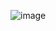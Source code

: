![image](https://github.com/danisimo95/test-task-jadwalin/assets/96821706/c30f409c-12e2-4128-afd0-5f7db77f5b6c)
